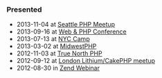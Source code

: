 ### Presented

 * 2013-11-04 at [Seattle PHP Meetup](http://www.meetup.com/php-49/events/142710822/)
 * 2013-09-16 at [Web & PHP Conference](https://joind.in/talk/view/8871)
 * 2013-07-13 at [NYC Camp](http://nyccamp.org/session/getting-acquainted-mongodb)
 * 2013-03-02 at [MidwestPHP](https://joind.in/talk/view/8198)
 * 2012-11-03 at [True North PHP](https://joind.in/talk/view/7416)
 * 2012-09-12 at [London Lithium/CakePHP meetup](http://www.meetup.com/lithium-uk/events/79406232/)
 * 2012-08-30 in [Zend Webinar](http://www.zend.com/en/company/news/event/1107_webinar-getting-acquainted-with-mongodb)
